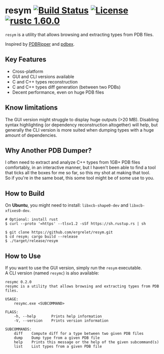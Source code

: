 # resym [![Build Status](https://github.com/ergrelet/resym/workflows/Tests/badge.svg?branch=master)](https://github.com/ergrelet/resym/actions?query=workflow%3ATests) [![License](https://img.shields.io/badge/license-Apache--2.0_OR_MIT-blue.svg)](https://img.shields.io/badge/license-Apache--2.0_OR_MIT-blue.svg) [![rustc 1.60.0](https://img.shields.io/badge/rust-1.60.0%2B-orange.svg)](https://img.shields.io/badge/rust-1.60.0%2B-orange.svg)

`resym` is a utility that allows browsing and extracting types from PDB files.

Inspired by [PDBRipper](https://github.com/horsicq/PDBRipper) and
[pdbex](https://github.com/wbenny/pdbex).

## Key Features

* Cross-platform
* GUI and CLI versions available
* C and C++ types reconstruction
* C and C++ types diff generation (between two PDBs)
* Decent performance, even on huge PDB files

## Know limitations

The GUI version might struggle to display huge outputs (>20 MB). Disabling
syntax highlighting (or dependency reconstruction altogether) will help, but
generally the CLI version is more suited when dumping types with a huge amount
of dependencies.

## Why Another PDB Dumper?

I often need to extract and analyze C++ types from 1GB+ PDB files comfortably,
in an interactive manner, but I haven't been able to find a tool that ticks all
the boxes for me so far, so this my shot at making that tool.  
So if you're in the same boat, this some tool might be of some use to you.

## How to Build

On **Ubuntu**, you might need to install: `libxcb-shape0-dev` and `libxcb-xfixes0-dev`.

```
# Optional: install rust
$ curl --proto '=https' --tlsv1.2 -sSf https://sh.rustup.rs | sh 

$ git clone https://github.com/ergrelet/resym.git
$ cd resym; cargo build --release
$ ./target/release/resym
```

## How to Use

If you want to use the GUI version, simply run the `resym` executable.  
A CLI version (named `resymc`) is also available:
```
resymc 0.2.0
resymc is a utility that allows browsing and extracting types from PDB files.

USAGE:
    resymc.exe <SUBCOMMAND>

FLAGS:
    -h, --help       Prints help information
    -V, --version    Prints version information

SUBCOMMANDS:
    diff    Compute diff for a type between two given PDB files
    dump    Dump type from a given PDB file
    help    Prints this message or the help of the given subcommand(s)
    list    List types from a given PDB file

```
